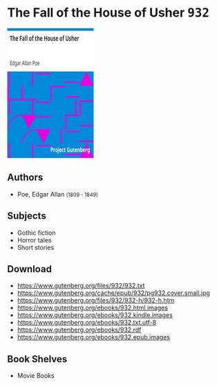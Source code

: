 # The Fall of the House of Usher <kbd>932</kbd>

![](./cover.medium.jpg "")

## Authors


 - Poe, Edgar Allan <small>(1809 - 1849)</small>

## Subjects


 - Gothic fiction
 - Horror tales
 - Short stories

## Download


 - https://www.gutenberg.org/files/932/932.txt
 - https://www.gutenberg.org/cache/epub/932/pg932.cover.small.jpg
 - https://www.gutenberg.org/files/932/932-h/932-h.htm
 - https://www.gutenberg.org/ebooks/932.html.images
 - https://www.gutenberg.org/ebooks/932.kindle.images
 - https://www.gutenberg.org/ebooks/932.txt.utf-8
 - https://www.gutenberg.org/ebooks/932.rdf
 - https://www.gutenberg.org/ebooks/932.epub.images

## Book Shelves


 - Movie Books
